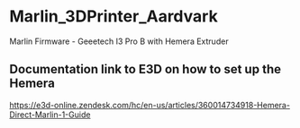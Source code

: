 # Marlin_3DPrinter_Aardvark
Marlin Firmware - Geeetech I3 Pro B with Hemera Extruder 

## Documentation link to E3D on how to set up the Hemera
https://e3d-online.zendesk.com/hc/en-us/articles/360014734918-Hemera-Direct-Marlin-1-Guide
